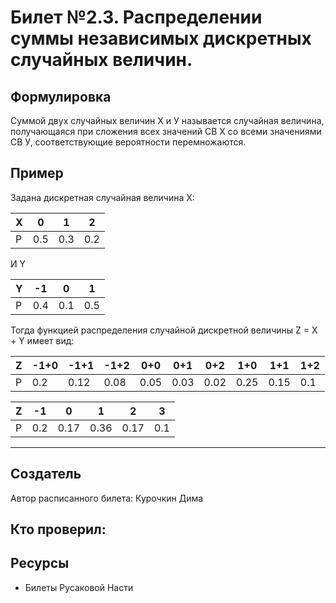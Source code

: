 # Билет №2.3. Распределении суммы независимых дискретных случайных величин.

## Формулировка

Суммой двух случайных величин Х и У называется случайная величина, получающаяся при сложения всех значений СВ Х со всеми значениями СВ У, соответствующие вероятности перемножаются.

## Пример

Задана дискретная случайная величина X:

| X         | 0    | 1    | 2    |
| --------- | -    | -    | -    |
| P         | 0.5  | 0.3  | 0.2  |

И Y

| Y         | -1   | 0    | 1    |
| --------- | -    | -    | -    |
| P         | 0.4  | 0.1  | 0.5  |

Тогда функцией распределения случайной дискретной величины Z = X + Y имеет вид:

| Z         | -1+0 | -1+1 | -1+2 | 0+0 | 0+1 | 0+2 | 1+0 | 1+1 | 1+2 |
| --------- | -    | -    | -    | -   | -   | -   | -   | -   | -   |
| P         | 0.2  | 0.12 | 0.08 | 0.05| 0.03| 0.02| 0.25| 0.15| 0.1 |

| Z         | -1   | 0    | 1    | 2   | 3   |
| --------- | -    | -    | -    | -   | -   |
| P         | 0.2  | 0.17 | 0.36 | 0.17| 0.1 |

--- 
## Создатель

Автор расписанного билета: Курочкин Дима

Кто проверил:
- 

## Ресурсы

- Билеты Русаковой Насти
